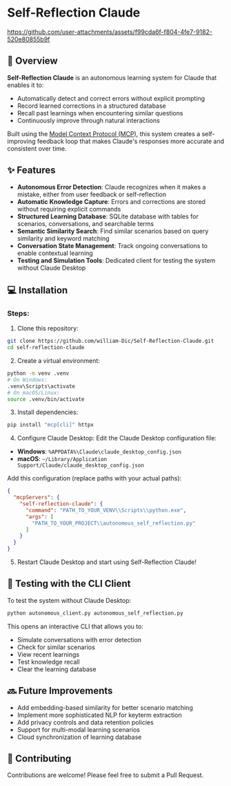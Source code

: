 # Self-Reflection Claude

https://github.com/user-attachments/assets/f99cda6f-f804-4fe7-9182-520e80855b9f

## 🚀 Overview

**Self-Reflection Claude** is an autonomous learning system for Claude that enables it to:
- Automatically detect and correct errors without explicit prompting
- Record learned corrections in a structured database
- Recall past learnings when encountering similar questions
- Continuously improve through natural interactions

Built using the [Model Context Protocol (MCP)](https://www.anthropic.com/news/model-context-protocol), this system creates a self-improving feedback loop that makes Claude's responses more accurate and consistent over time.

## ✨ Features

- **Autonomous Error Detection**: Claude recognizes when it makes a mistake, either from user feedback or self-reflection
- **Automatic Knowledge Capture**: Errors and corrections are stored without requiring explicit commands
- **Structured Learning Database**: SQLite database with tables for scenarios, conversations, and searchable terms
- **Semantic Similarity Search**: Find similar scenarios based on query similarity and keyword matching
- **Conversation State Management**: Track ongoing conversations to enable contextual learning
- **Testing and Simulation Tools**: Dedicated client for testing the system without Claude Desktop

## 💻 Installation

### Steps:

1. Clone this repository:
```bash
git clone https://github.com/william-Dic/Self-Reflection-Claude.git
cd self-reflection-claude
```

2. Create a virtual environment:
```bash
python -m venv .venv
# On Windows:
.venv\Scripts\activate
# On macOS/Linux:
source .venv/bin/activate
```

3. Install dependencies:
```bash
pip install "mcp[cli]" httpx
```

4. Configure Claude Desktop:
Edit the Claude Desktop configuration file:
- **Windows**: `%APPDATA%\Claude\claude_desktop_config.json`
- **macOS**: `~/Library/Application Support/Claude/claude_desktop_config.json`

Add this configuration (replace paths with your actual paths):
```json
{
  "mcpServers": {
    "self-reflection-claude": {
      "command": "PATH_TO_YOUR_VENV\\Scripts\\python.exe",
      "args": [
        "PATH_TO_YOUR_PROJECT\\autonomous_self_reflection.py"
      ]
    }
  }
}
```

5. Restart Claude Desktop and start using Self-Reflection Claude!

## 🧪 Testing with the CLI Client

To test the system without Claude Desktop:

```bash
python autonomous_client.py autonomous_self_reflection.py
```

This opens an interactive CLI that allows you to:
- Simulate conversations with error detection
- Check for similar scenarios
- View recent learnings
- Test knowledge recall
- Clear the learning database

## 🔜 Future Improvements

- Add embedding-based similarity for better scenario matching
- Implement more sophisticated NLP for keyterm extraction
- Add privacy controls and data retention policies
- Support for multi-modal learning scenarios
- Cloud synchronization of learning database

## 🤝 Contributing

Contributions are welcome! Please feel free to submit a Pull Request.
